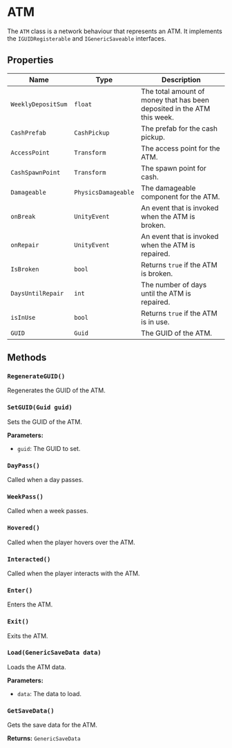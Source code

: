 # ATM

The `ATM` class is a network behaviour that represents an ATM. It implements the `IGUIDRegisterable` and `IGenericSaveable` interfaces.

## Properties

| Name | Type | Description |
| --- | --- | --- |
| `WeeklyDepositSum` | `float` | The total amount of money that has been deposited in the ATM this week. |
| `CashPrefab` | `CashPickup` | The prefab for the cash pickup. |
| `AccessPoint` | `Transform` | The access point for the ATM. |
| `CashSpawnPoint` | `Transform` | The spawn point for cash. |
| `Damageable` | `PhysicsDamageable` | The damageable component for the ATM. |
| `onBreak` | `UnityEvent` | An event that is invoked when the ATM is broken. |
| `onRepair` | `UnityEvent` | An event that is invoked when the ATM is repaired. |
| `IsBroken` | `bool` | Returns `true` if the ATM is broken. |
| `DaysUntilRepair` | `int` | The number of days until the ATM is repaired. |
| `isInUse` | `bool` | Returns `true` if the ATM is in use. |
| `GUID` | `Guid` | The GUID of the ATM. |

## Methods

### `RegenerateGUID()`

Regenerates the GUID of the ATM.

### `SetGUID(Guid guid)`

Sets the GUID of the ATM.

**Parameters:**

* `guid`: The GUID to set.

### `DayPass()`

Called when a day passes.

### `WeekPass()`

Called when a week passes.

### `Hovered()`

Called when the player hovers over the ATM.

### `Interacted()`

Called when the player interacts with the ATM.

### `Enter()`

Enters the ATM.

### `Exit()`

Exits the ATM.

### `Load(GenericSaveData data)`

Loads the ATM data.

**Parameters:**

* `data`: The data to load.

### `GetSaveData()`

Gets the save data for the ATM.

**Returns:** `GenericSaveData`
